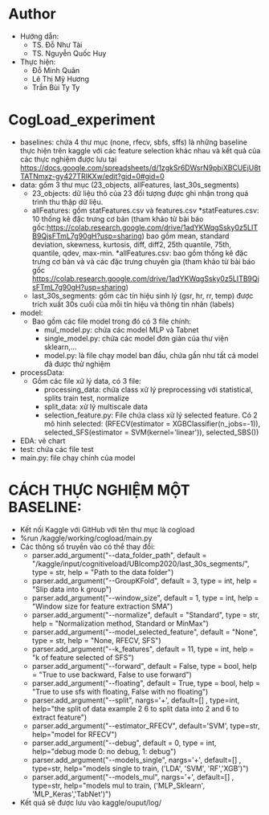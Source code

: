 # Author
- Hướng dẫn:
	+ TS. Đỗ Như Tài
	+ TS. Nguyễn Quốc Huy
- Thực hiện:
	+ Đỗ Minh Quân
	+ Lê Thị Mỹ Hương
	+  Trần Bùi Ty Ty
# CogLoad_experiment

- baselines: chứa 4 thư mục (none, rfecv, sbfs, sffs) là những baseline thực hiện trên kaggle với các feature selection khác nhau và kết quả của các thực nghiệm được lưu tại https://docs.google.com/spreadsheets/d/1zgkSr6DWsrN9pbjXBCUEjU8tTATNmxz-gy427TRlKXw/edit?gid=0#gid=0
- data: gồm 3 thư mục (23_objects, allFeatures, last_30s_segments)
	+ 23_objects: dữ liệu thô của 23 đối tượng được ghi nhận trong quá trình thu thập dữ liệu.
	+ allFeatures: gồm statFeatures.csv và features.csv
		*statFeatures.csv: 10 thống kê đặc trưng cơ bản (tham khảo từ bài báo gốc:https://colab.research.google.com/drive/1adYKWqgSsky0z5LITB9QjsFTmL7g90gH?usp=sharing) bao gồm mean, standard deviation, skewness, kurtosis, diff, diff2, 25th quantile, 75th, quantile, qdev, max-min.
		*allFeatures.csv: bao gồm thống kê đặc trưng cơ bản và và các đặc trưng chuyên gia (tham khảo từ bài báo gốc https://colab.research.google.com/drive/1adYKWqgSsky0z5LITB9QjsFTmL7g90gH?usp=sharing)
	+ last_30s_segments: gồm các tín hiệu sinh lý (gsr, hr, rr, temp) được trích xuất 30s cuối của mỗi tín hiệu và thông tin nhãn (labels)
- model:
   + Bao gồm các file model trong đó có 3 file chính:
		+ mul_model.py: chứa các model MLP và Tabnet
		+ single_model.py: chứa các model đơn giản của thư viện sklearn,...
		+ model.py: là file chạy model ban đầu, chứa gần như tất cả model đã được thử nghiệm
- processData:
   + Gồm các file xử lý data, có 3 file:
   		+ processing_data: chứa class xử lý preprocessing với statistical, splits train test, normalize
		+ split_data: xử lý multiscale data
		+ selection_feature.py: File chứa class xử lý selected feature. Có 2 mô hình selected: (RFECV(estimator = XGBClassifier(n_jobs=-1)), selected_SFS(estimator = SVM(kernel='linear')),  selected_SBS())
- EDA: vẽ chart
- test: chứa các file test
- main.py: file chạy chính của model
  
# CÁCH THỰC NGHIỆM MỘT BASELINE: 
- Kết nối Kaggle với GitHub với tên thư mục là cogload
- %run /kaggle/working/cogload/main.py
- Các thông số truyền vào có thể thay đổi:
	+ parser.add_argument("--data_folder_path", default = "/kaggle/input/cognitiveload/UBIcomp2020/last_30s_segments/", type = str, help = "Path to the data folder")
	+ parser.add_argument("--GroupKFold", default = 3, type = int, help = "Slip data into k group")
	+ parser.add_argument("--window_size", default = 1, type = int, help = "Window size for feature extraction SMA")
	+ parser.add_argument("--normalize", default = "Standard", type = str, help = "Normalization method, Standard or MinMax")
	+ parser.add_argument("--model_selected_feature", default = "None", type = str, help = "None, RFECV, SFS")
	+ parser.add_argument("--k_features", default = 11, type = int, help = "k of feature selected of SFS")
	+ parser.add_argument("--forward", default = False, type = bool, help = "True to use backward, False to use forward")
	+ parser.add_argument("--floating", default = True, type = bool, help = "True to use sfs with floating, False with no floating")
	+ parser.add_argument("--split", nargs='+', default=[] , type=int, help="the split of data example 2 6 to split data into 2 and 6 to extract feature")
	+ parser.add_argument("--estimator_RFECV", default='SVM', type=str, help="model for RFECV")
	+ parser.add_argument("--debug", default = 0, type = int, help="debug mode 0: no debug, 1: debug")
	+ parser.add_argument("--models_single", nargs='+', default=[] , type=str, help="models single to train, ('LDA', 'SVM', 'RF','XGB')")
	+ parser.add_argument("--models_mul", nargs='+', default=[] , type=str, help="models mul to train, ('MLP_Sklearn', 'MLP_Keras','TabNet')")
- Kết quả sẽ được lưu vào kaggle/ouput/log/
